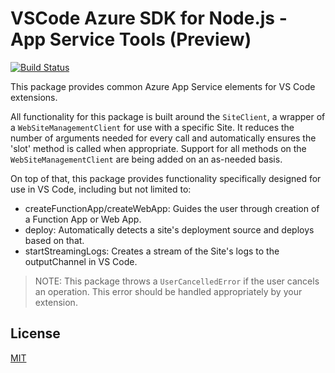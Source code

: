 # VSCode Azure SDK for Node.js - App Service Tools (Preview)

[![Build Status](https://dev.azure.com/ms-azuretools/AzCode/_apis/build/status/vscode-azuretools)](https://dev.azure.com/ms-azuretools/AzCode/_build/latest?definitionId=17)

This package provides common Azure App Service elements for VS Code extensions.

All functionality for this package is built around the `SiteClient`, a wrapper of a `WebSiteManagementClient` for use with a specific Site. It reduces the number of arguments needed for every call and automatically ensures the 'slot' method is called when appropriate. Support for all methods on the `WebSiteManagementClient` are being added on an as-needed basis.

On top of that, this package provides functionality specifically designed for use in VS Code, including but not limited to:
* createFunctionApp/createWebApp: Guides the user through creation of a Function App or Web App.
* deploy: Automatically detects a site's deployment source and deploys based on that.
* startStreamingLogs: Creates a stream of the Site's logs to the outputChannel in VS Code.

> NOTE: This package throws a `UserCancelledError` if the user cancels an operation. This error should be handled appropriately by your extension.

## License
[MIT](LICENSE.md)
